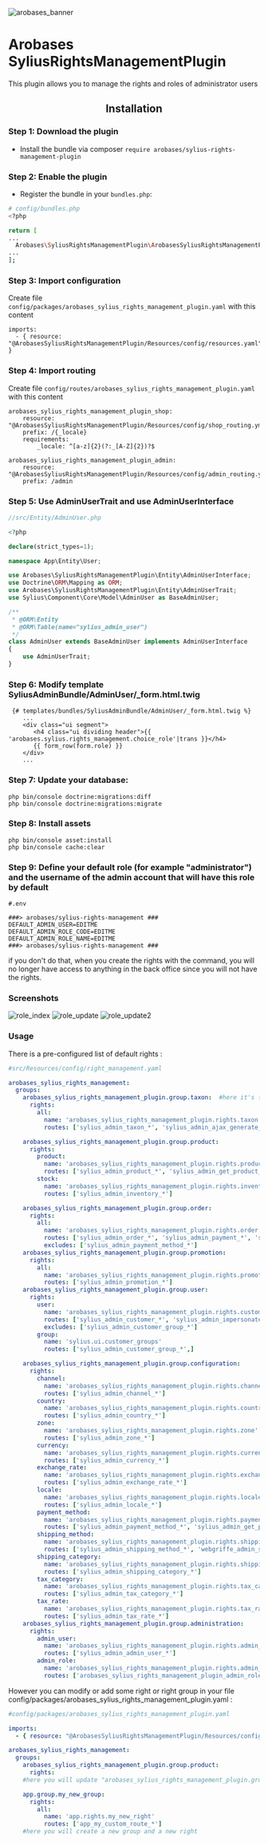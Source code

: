 ![arobases_banner](https://user-images.githubusercontent.com/39689570/219011303-0f062e3d-0e8b-4dc1-9b6c-563c8647f68a.jpg)



# Arobases SyliusRightsManagementPlugin

This plugin allows you to manage the rights and roles of administrator users

<h2 align="center">Installation</h2>

### Step 1: Download the plugin

* Install the bundle via composer `require arobases/sylius-rights-management-plugin`

### Step 2: Enable the plugin

* Register the bundle in your `bundles.php`:
```bash
# config/bundles.php
<?php

return [
...
  Arobases\SyliusRightsManagementPlugin\ArobasesSyliusRightsManagementPlugin::class => ['all' => true],
...
];
```

### Step 3: Import configuration


Create file `config/packages/arobases_sylius_rights_management_plugin.yaml` with this content

```
imports:
  - { resource: "@ArobasesSyliusRightsManagementPlugin/Resources/config/resources.yaml" }
```
### Step 4: Import routing


Create file `config/routes/arobases_sylius_rights_management_plugin.yaml` with this content
```
arobases_sylius_rights_management_plugin_shop:
    resource: "@ArobasesSyliusRightsManagementPlugin/Resources/config/shop_routing.yml"
    prefix: /{_locale}
    requirements:
        _locale: ^[a-z]{2}(?:_[A-Z]{2})?$

arobases_sylius_rights_management_plugin_admin:
    resource: "@ArobasesSyliusRightsManagementPlugin/Resources/config/admin_routing.yml"
    prefix: /admin
 ```

### Step 5: Use AdminUserTrait and use AdminUserInterface


```php
//src/Entity/AdminUser.php

<?php

declare(strict_types=1);

namespace App\Entity\User;

use Arobases\SyliusRightsManagementPlugin\Entity\AdminUserInterface;
use Doctrine\ORM\Mapping as ORM;
use Arobases\SyliusRightsManagementPlugin\Entity\AdminUserTrait;
use Sylius\Component\Core\Model\AdminUser as BaseAdminUser;

/**
 * @ORM\Entity
 * @ORM\Table(name="sylius_admin_user")
 */
class AdminUser extends BaseAdminUser implements AdminUserInterface
{
    use AdminUserTrait;
}

```

### Step 6: Modify template SyliusAdminBundle/AdminUser/_form.html.twig
```html.twig
 {# templates/bundles/SyliusAdminBundle/AdminUser/_form.html.twig %}
    ...
    <div class="ui segment">
       <h4 class="ui dividing header">{{ 'arobases.sylius.rights_management.choice_role'|trans }}</h4>
       {{ form_row(form.role) }}
    </div>
    ...
```
### Step 7: Update your database:

```
php bin/console doctrine:migrations:diff
php bin/console doctrine:migrations:migrate
 ```
### Step 8: Install assets

```
php bin/console asset:install
php bin/console cache:clear
```

### Step 9: Define your default role (for example "administrator") and the username of the admin account that will have this role by default 


```env
#.env

###> arobases/sylius-rights-management ###
DEFAULT_ADMIN_USER=EDITME
DEFAULT_ADMIN_ROLE_CODE=EDITME
DEFAULT_ADMIN_ROLE_NAME=EDITME
###> arobases/sylius-rights-management ###

```
if you don't do that, when you create the rights with the command, you will no longer have access to anything in the back office since you will not have the rights.
### Screenshots
![role_index](https://user-images.githubusercontent.com/39689570/219010702-9d01edba-bc4b-4772-88f6-ef2ca85db530.png)
![role_update](https://user-images.githubusercontent.com/39689570/219010777-4b8d00d1-6553-4836-959f-5491883f15a7.png)
![role_update2](https://user-images.githubusercontent.com/39689570/219010876-bb5e3fe1-df3e-411c-b58a-6451139e6a71.png)


### Usage

There is a pre-configured list of default rights :
```yaml
#src/Resources/config/right_management.yaml

arobases_sylius_rights_management:
  groups:
    arobases_sylius_rights_management_plugin.group.taxon:  #here it's the name of the group of the right
      rights:
        all:
          name: 'arobases_sylius_rights_management_plugin.rights.taxon' #here it's the name of the right
          routes: ['sylius_admin_taxon_*', 'sylius_admin_ajax_generate_taxon_slug']

    arobases_sylius_rights_management_plugin.group.product:
      rights:
        product:
          name: 'arobases_sylius_rights_management_plugin.rights.product'
          routes: ['sylius_admin_product_*', 'sylius_admin_get_product_attributes_*', 'sylius_admin_get_attribute_types', 'sylius_admin_ajax_generate_product_slug', 'sylius_admin_ajax_taxon_*', 'sylius_admin_ajax_product_*' ]
        stock:
          name: 'arobases_sylius_rights_management_plugin.rights.inventory'
          routes: ['sylius_admin_inventory_*']

    arobases_sylius_rights_management_plugin.group.order:
      rights:
        all:
          name: 'arobases_sylius_rights_management_plugin.rights.order'
          routes: ['sylius_admin_order_*', 'sylius_admin_payment_*', 'sylius_admin_shipment_*','sylius_invoicing_plugin_admin_invoice_*', 'sylius_refund_*', 'sylius_admin_ajax_render_province_*']
          excludes: ['sylius_admin_payment_method_*']
    arobases_sylius_rights_management_plugin.group.promotion:
      rights:
        all:
          name: 'arobases_sylius_rights_management_plugin.rights.promotion'
          routes: ['sylius_admin_promotion_*']
    arobases_sylius_rights_management_plugin.group.user:
      rights:
        user:
          name: 'arobases_sylius_rights_management_plugin.rights.customer'
          routes: ['sylius_admin_customer_*', 'sylius_admin_impersonate_*']
          excludes: ['sylius_admin_customer_group_*']
        group:
          name: 'sylius.ui.customer_groups'
          routes: ['sylius_admin_customer_group_*',]

    arobases_sylius_rights_management_plugin.group.configuration:
      rights:
        channel:
          name: 'arobases_sylius_rights_management_plugin.rights.channel'
          routes: ['sylius_admin_channel_*']
        country:
          name: 'arobases_sylius_rights_management_plugin.rights.country'
          routes: ['sylius_admin_country_*']
        zone:
          name: 'arobases_sylius_rights_management_plugin.rights.zone'
          routes: ['sylius_admin_zone_*']
        currency:
          name: 'arobases_sylius_rights_management_plugin.rights.currency'
          routes: ['sylius_admin_currency_*']
        exchange_rate:
          name: 'arobases_sylius_rights_management_plugin.rights.exchange_rate'
          routes: ['sylius_admin_exchange_rate_*']
        locale:
          name: 'arobases_sylius_rights_management_plugin.rights.locale'
          routes: ['sylius_admin_locale_*']
        payment_method:
          name: 'arobases_sylius_rights_management_plugin.rights.payment_method'
          routes: ['sylius_admin_payment_method_*', 'sylius_admin_get_payment_gateways']
        shipping_method:
          name: 'arobases_sylius_rights_management_plugin.rights.shipping_method'
          routes: ['sylius_admin_shipping_method_*', 'webgriffe_admin_shipping_table_rate_*']
        shipping_category:
          name: 'arobases_sylius_rights_management_plugin.rights.shipping_category'
          routes: ['sylius_admin_shipping_category_*']
        tax_category:
          name: 'arobases_sylius_rights_management_plugin.rights.tax_category'
          routes: ['sylius_admin_tax_category_*']
        tax_rate:
          name: 'arobases_sylius_rights_management_plugin.rights.tax_rate'
          routes: ['sylius_admin_tax_rate_*']
    arobases_sylius_rights_management_plugin.group.administration:
      rights:
        admin_user:
          name: 'arobases_sylius_rights_management_plugin.rights.admin_user'
          routes: ['sylius_admin_admin_user_*']
        admin_role:
          name: 'arobases_sylius_rights_management_plugin.rights.admin_role'
          routes: ['arobases_sylius_rights_management_plugin_admin_role_*']
 ```
However you can modify or add some right or right group in your file config/packages/arobases_sylius_rights_management_plugin.yaml : 
```yaml
#config/packages/arobases_sylius_rights_management_plugin.yaml

imports:
  - { resource: "@ArobasesSyliusRightsManagementPlugin/Resources/config/resources.yaml" }

arobases_sylius_rights_management:
  groups:
    arobases_sylius_rights_management_plugin.group.product:
      rights:
    #here you will update "arobases_sylius_rights_management_plugin.group.product"

    app.group.my_new_group:
      rights:
        all:
          name: 'app.rights.my_new_right'
          routes: ['app_my_custom_route_*']
    #here you will create a new group and a new right
 ```





